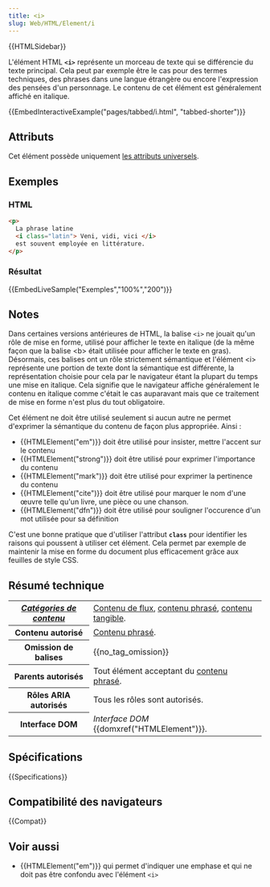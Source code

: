 ```yaml
---
title: <i>
slug: Web/HTML/Element/i
---
```


{{HTMLSidebar}}

L'élément HTML **`<i>`** représente un morceau de texte qui se différencie du texte principal. Cela peut par exemple être le cas pour des termes techniques, des phrases dans une langue étrangère ou encore l'expression des pensées d'un personnage. Le contenu de cet élément est généralement affiché en italique.

{{EmbedInteractiveExample("pages/tabbed/i.html", "tabbed-shorter")}}

## Attributs

Cet élément possède uniquement [les attributs universels](/fr/docs/Web/HTML/Attributs_universels).

## Exemples

### HTML

```html
<p>
  La phrase latine
  <i class="latin"> Veni, vidi, vici </i>
  est souvent employée en littérature.
</p>
```

### Résultat

{{EmbedLiveSample("Exemples","100%","200")}}

## Notes

Dans certaines versions antérieures de HTML, la balise `<i>` ne jouait qu'un rôle de mise en forme, utilisé pour afficher le texte en italique (de la même façon que la balise \<b> était utilisée pour afficher le texte en gras). Désormais, ces balises ont un rôle strictement sémantique et l'élément \<i> représente une portion de texte dont la sémantique est différente, la représentation choisie pour cela par le navigateur étant la plupart du temps une mise en italique. Cela signifie que le navigateur affiche généralement le contenu en italique comme c'était le cas auparavant mais que ce traitement de mise en forme n'est plus du tout obligatoire.

Cet élément ne doit être utilisé seulement si aucun autre ne permet d'exprimer la sémantique du contenu de façon plus appropriée. Ainsi :

- {{HTMLElement("em")}} doit être utilisé pour insister, mettre l'accent sur le contenu
- {{HTMLElement("strong")}} doit être utilisé pour exprimer l'importance du contenu
- {{HTMLElement("mark")}} doit être utilisé pour exprimer la pertinence du contenu
- {{HTMLElement("cite")}} doit être utilisé pour marquer le nom d'une œuvre telle qu'un livre, une pièce ou une chanson.
- {{HTMLElement("dfn")}} doit être utilisé pour souligner l'occurence d'un mot utilisée pour sa définition

C'est une bonne pratique que d'utiliser l'attribut **`class`** pour identifier les raisons qui poussent à utiliser cet élément. Cela permet par exemple de maintenir la mise en forme du document plus efficacement grâce aux feuilles de style CSS.

## Résumé technique

<table class="properties">
  <tbody>
    <tr>
      <th scope="row">
        <dfn
          ><a href="/fr/docs/Web/HTML/Catégorie_de_contenu"
            >Catégories de contenu</a
          ></dfn
        >
      </th>
      <td>
        <a href="/fr/docs/Web/HTML/Catégorie_de_contenu#Contenu_de_flux"
          >Contenu de flux</a
        >,
        <a href="/fr/docs/Web/HTML/Catégorie_de_contenu#Contenu_phras.C3.A9"
          >contenu phrasé</a
        >,
        <a href="/fr/docs/Web/HTML/Catégorie_de_contenu#Contenu_tangible"
          >contenu tangible</a
        >.
      </td>
    </tr>
    <tr>
      <th scope="row">Contenu autorisé</th>
      <td>
        <a href="/fr/docs/Web/HTML/Catégorie_de_contenu#Contenu_phras.C3.A9"
          >Contenu phrasé</a
        >.
      </td>
    </tr>
    <tr>
      <th scope="row">Omission de balises</th>
      <td>{{no_tag_omission}}</td>
    </tr>
    <tr>
      <th scope="row">Parents autorisés</th>
      <td>
        Tout élément acceptant du
        <a href="/fr/docs/Web/HTML/Catégorie_de_contenu#Contenu_phras.C3.A9"
          >contenu phrasé</a
        >.
      </td>
    </tr>
    <tr>
      <th scope="row">Rôles ARIA autorisés</th>
      <td>Tous les rôles sont autorisés.</td>
    </tr>
    <tr>
      <th scope="row">Interface DOM</th>
      <td><dfn>Interface DOM </dfn>{{domxref("HTMLElement")}}.</td>
    </tr>
  </tbody>
</table>

## Spécifications

{{Specifications}}

## Compatibilité des navigateurs

{{Compat}}

## Voir aussi

- {{HTMLElement("em")}} qui permet d'indiquer une emphase et qui ne doit pas être confondu avec l'élément `<i>`
